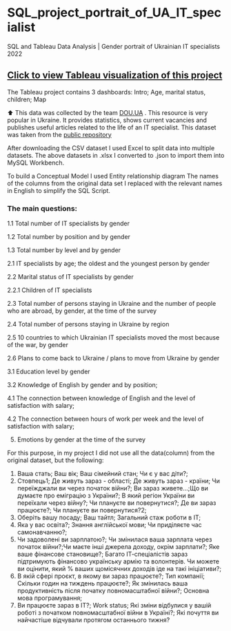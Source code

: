 # SQL_project_portrait_of_UA_IT_specialist
SQL and Tableau Data Analysis | Gender portrait of Ukrainian IT specialists 2022



## [Click to view Tableau visualization of this project](https://public.tableau.com/app/profile/oleksandra2847/viz/GenderportraitofUkrainianITspecialists2022/Intro)

The Tableau project contains 3 dashboards: Intro; Age, marital status, children; Map


⬆️ 
This data was collected by the team [DOU.UA](https://dou.ua) . 
This resource is very popular in Ukraine. It provides statistics, shows current vacancies and publishes useful articles related to the life of an IT specialist.
This dataset was taken from the [public repository](https://github.com/devua/csv/tree/master/portrait)

After downloading the CSV dataset I used Excel to split data into multiple datasets.
The above datasets in .xlsx I converted to .json to import them into MySQL Workbench.

To build a Conceptual Model I used Entity relationship diagram
The names of the columns from the original data set I replaced with the relevant names in English to simplify the SQL Script. 
  
  
  ### The main questions:
  
  1.1 Total number of IT specialists by gender
  
  1.2 Total number by position and by gender 
  
  1.3 Total number by level and by gender
  
  
  
  2.1 IT specialists by age; the oldest and the youngest person by gender
  
  2.2 Marital status of IT specialists by gender
  
  2.2.1 Children of IT specialists
  
  2.3 Total number of persons staying in Ukraine and the number of people who are abroad, by gender, at the time of the survey
  
  2.4 Total number of persons staying in Ukraine by region
  
  2.5 10 countries to which Ukrainian IT specialists moved the most because of the war, by gender
  
  2.6 Plans to come back to Ukraine / plans to move from Ukraine by gender
  
  
  
  3.1 Education level by gender
  
  3.2 Knowledge of English by gender and by position; 
  
  
  
  4.1 The connection between knowledge of English and the level of satisfaction with salary;
  
  4.2 The connection between hours of work per week and the level of satisfaction with salary;
	


  5. Emotions by gender at the time of the survey
  
  
  
  
For this purpose, in my project I did not use all the data(column) from the original dataset, but the following:

  1) Ваша стать; Ваш вік; Ваш сімейний стан; Чи є у вас діти?;
  2) Стовпець1; Де живуть зараз - області; Де живуть зараз - країни; Чи переїжджали ви через початок війни?; Ви зараз живете…;Що ви думаєте про еміграцію з України?; В який регіон України ви переїхали через війну?; Чи плануєте ви повернутися?; Де ви зараз працюєте?; Чи плануєте ви повернутися?2;
  3) Оберіть вашу посаду; Ваш тайтл; Загальний стаж роботи в ІТ;
  4) Яка у вас освіта?; Знання англійської мови; Чи приділяєте час самонавчанню?; 
  5) Чи задоволені ви зарплатою?; Чи змінилася ваша зарплата через початок війни?;Чи маєте інші джерела доходу, окрім зарплати?; Яке ваше фінансове становище?; Багато ІТ-спеціалістів зараз підтримують фінансово українську армію та волонтерів. Чи можете ви оцінити, який % ваших щомісячних доходів іде на такі ініціативи?;
  6) В якій сфері проєкт, в якому ви зараз працюєте?; Тип компанії; Скільки годин на тиждень працюєте?; Як змінилась ваша продуктивність після початку повномасштабної війни?; Основна мова програмування;
  7) Ви працюєте зараз в ІТ?; Work status; Які зміни відбулися у вашій роботі з початком повномасштабної війни в Україні?; Які почуття ви найчастіше відчували протягом останнього тижня?
  
